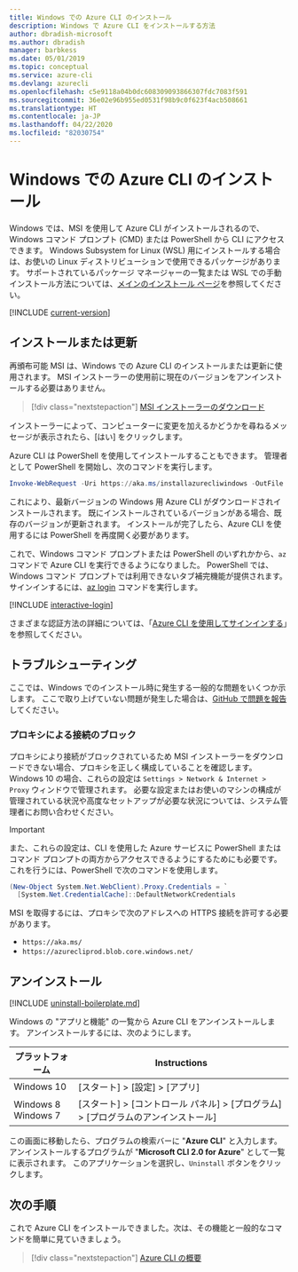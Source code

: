 ```yaml
---
title: Windows での Azure CLI のインストール
description: Windows で Azure CLI をインストールする方法
author: dbradish-microsoft
ms.author: dbradish
manager: barbkess
ms.date: 05/01/2019
ms.topic: conceptual
ms.service: azure-cli
ms.devlang: azurecli
ms.openlocfilehash: c5e9118a04b0dc608309093866307fdc7083f591
ms.sourcegitcommit: 36e02e96b955ed0531f98b9c0f623f4acb508661
ms.translationtype: HT
ms.contentlocale: ja-JP
ms.lasthandoff: 04/22/2020
ms.locfileid: "82030754"
---
```

# <a name="install-azure-cli-on-windows"></a>Windows での Azure CLI のインストール

Windows では、MSI を使用して Azure CLI がインストールされるので、Windows コマンド プロンプト (CMD) または PowerShell から CLI にアクセスできます。
Windows Subsystem for Linux (WSL) 用にインストールする場合は、お使いの Linux ディストリビューションで使用できるパッケージがあります。 サポートされているパッケージ マネージャーの一覧または WSL での手動インストール方法については、[メインのインストール ページ](install-azure-cli.md)を参照してください。

[!INCLUDE [current-version](includes/current-version.md)]

## <a name="install-or-update"></a>インストールまたは更新

再頒布可能 MSI は、Windows での Azure CLI のインストールまたは更新に使用されます。 MSI インストーラーの使用前に現在のバージョンをアンインストールする必要はありません。

> [!div class="nextstepaction"]
> [MSI インストーラーのダウンロード](https://aka.ms/installazurecliwindows)

インストーラーによって、コンピューターに変更を加えるかどうかを尋ねるメッセージが表示されたら、[はい] をクリックします。

Azure CLI は PowerShell を使用してインストールすることもできます。 管理者として PowerShell を開始し、次のコマンドを実行します。

   ```PowerShell
   Invoke-WebRequest -Uri https://aka.ms/installazurecliwindows -OutFile .\AzureCLI.msi; Start-Process msiexec.exe -Wait -ArgumentList '/I AzureCLI.msi /quiet'; rm .\AzureCLI.msi
   ```
これにより、最新バージョンの Windows 用 Azure CLI がダウンロードされインストールされます。 既にインストールされているバージョンがある場合、既存のバージョンが更新されます。 インストールが完了したら、Azure CLI を使用するには PowerShell を再度開く必要があります。

これで、Windows コマンド プロンプトまたは PowerShell のいずれかから、`az` コマンドで Azure CLI を実行できるようになりました。 PowerShell では、Windows コマンド プロンプトでは利用できないタブ補完機能が提供されます。 サインインするには、[az login](/cli/azure/reference-index#az-login) コマンドを実行します。

[!INCLUDE [interactive-login](includes/interactive-login.md)]

さまざまな認証方法の詳細については、「[Azure CLI を使用してサインインする](authenticate-azure-cli.md)」を参照してください。

## <a name="troubleshooting"></a>トラブルシューティング

ここでは、Windows でのインストール時に発生する一般的な問題をいくつか示します。 ここで取り上げていない問題が発生した場合は、[GitHub で問題を報告](https://github.com/Azure/azure-cli/issues)してください。

### <a name="proxy-blocks-connection"></a>プロキシによる接続のブロック

プロキシにより接続がブロックされているため MSI インストーラーをダウンロードできない場合、プロキシを正しく構成していることを確認します。 Windows 10 の場合、これらの設定は `Settings > Network & Internet > Proxy` ウィンドウで管理されます。 必要な設定またはお使いのマシンの構成が管理されている状況や高度なセットアップが必要な状況については、システム管理者にお問い合わせください。

> [!IMPORTANT]
> また、これらの設定は、CLI を使用した Azure サービスに PowerShell またはコマンド プロンプトの両方からアクセスできるようにするためにも必要です。 これを行うには、PowerShell で次のコマンドを使用します。
>
> ```powershell
> (New-Object System.Net.WebClient).Proxy.Credentials = `
>   [System.Net.CredentialCache]::DefaultNetworkCredentials
> ```

MSI を取得するには、プロキシで次のアドレスへの HTTPS 接続を許可する必要があります。

* `https://aka.ms/`
* `https://azurecliprod.blob.core.windows.net/`

## <a name="uninstall"></a>アンインストール

[!INCLUDE [uninstall-boilerplate.md](includes/uninstall-boilerplate.md)]

Windows の "アプリと機能" の一覧から Azure CLI をアンインストールします。 アンインストールするには、次のようにします。

| プラットフォーム | Instructions |
|---|---|
| Windows 10 | [スタート] > [設定] > [アプリ] |
| Windows 8<br/>Windows 7 | [スタート] > [コントロール パネル] > [プログラム] > [プログラムのアンインストール] |

この画面に移動したら、プログラムの検索バーに "__Azure CLI__" と入力します。 アンインストールするプログラムが "__Microsoft CLI 2.0 for Azure__" として一覧に表示されます。 このアプリケーションを選択し、`Uninstall` ボタンをクリックします。

## <a name="next-steps"></a>次の手順

これで Azure CLI をインストールできました。次は、その機能と一般的なコマンドを簡単に見ていきましょう。

> [!div class="nextstepaction"]
> [Azure CLI の概要](get-started-with-azure-cli.md)
